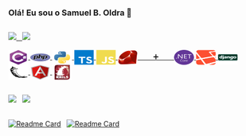 <!--
**samuel-oldra/samuel-oldra** is a ✨ _special_ ✨ repository because its `README.md` (this file) appears on your GitHub profile.

Here are some ideas to get you started:

- 🔭 I’m currently working on ...
- 🌱 I’m currently learning ...
- 👯 I’m looking to collaborate on ...
- 🤔 I’m looking for help with ...
- 💬 Ask me about ...
- 📫 How to reach me: ...
- 😄 Pronouns: ...
- ⚡ Fun fact: ...
-->
### Olá! Eu sou o Samuel B. Oldra 🚀

##
<div>
    <a href="https://github.com/samuel-oldra">
    <img height="180em" src="https://github-readme-stats.vercel.app/api/top-langs/?username=samuel-oldra&theme=solarized-light&layout=compact&langs_count=8&exclude_repo=Pousada-Katedral&hide=html,css,blade"/>
    &nbsp;
    <img height="180em" src="https://github-readme-stats.vercel.app/api?username=samuel-oldra&theme=solarized-light&show_icons=true&include_all_commits=true&count_private=true"/>
</div>
<br/>
<div style="display: inline_block">
    <img align="center" height="30" width="40" src="https://raw.githubusercontent.com/devicons/devicon/master/icons/csharp/csharp-original.svg">
    <img align="center" height="30" width="40" src="https://raw.githubusercontent.com/devicons/devicon/master/icons/php/php-original.svg">
    <img align="center" height="30" width="40" src="https://raw.githubusercontent.com/devicons/devicon/master/icons/python/python-original.svg">
    <img align="center" height="30" width="40" src="https://raw.githubusercontent.com/devicons/devicon/master/icons/typescript/typescript-original.svg">
    <img align="center" height="30" width="40" src="https://raw.githubusercontent.com/devicons/devicon/master/icons/javascript/javascript-plain.svg">
    <img align="center" height="30" width="40" src="https://raw.githubusercontent.com/devicons/devicon/master/icons/ruby/ruby-original.svg">
    &nbsp;&nbsp;&nbsp;&nbsp;&nbsp;&nbsp;&nbsp;➕&nbsp;&nbsp;&nbsp;&nbsp;&nbsp;&nbsp;&nbsp;
    <img align="center" height="30" width="40" src="https://raw.githubusercontent.com/devicons/devicon/master/icons/dotnetcore/dotnetcore-original.svg">
    <img align="center" height="30" width="40" src="https://raw.githubusercontent.com/devicons/devicon/master/icons/laravel/laravel-plain.svg">
    <img align="center" height="30" width="40" src="https://raw.githubusercontent.com/devicons/devicon/master/icons/django/django-original.svg">
    <img align="center" height="30" width="40" src="https://raw.githubusercontent.com/devicons/devicon/master/icons/flask/flask-original.svg">
    <img align="center" height="30" width="40" src="https://raw.githubusercontent.com/devicons/devicon/master/icons/angularjs/angularjs-original.svg">
    <img align="center" height="30" width="40" src="https://raw.githubusercontent.com/devicons/devicon/master/icons/rails/rails-original-wordmark.svg">
</div>

##
<div>
    <a href="https://linkedin.com/in/samuel-oldra/" target="_blank"><img src="https://img.shields.io/badge/-LinkedIn-%230077B5?style=for-the-badge&logo=linkedin&logoColor=white" target="_blank"></a>
    &nbsp;
    <a href = "mailto:samuel.oldra@gmail.com"><img src="https://img.shields.io/badge/-Gmail-%23333?style=for-the-badge&logo=gmail&logoColor=white" target="_blank"></a>
</div>
<br/>

[![Readme Card](https://github-readme-stats.vercel.app/api/pin/?username=samuel-oldra&repo=Design-Patterns&theme=solarized-light)](https://github.com/samuel-oldra/Design-Patterns)
&nbsp;
[![Readme Card](https://github-readme-stats.vercel.app/api/pin/?username=samuel-oldra&repo=Projeto-API-C-Sharp&theme=solarized-light)](https://github.com/samuel-oldra/Projeto-API-C-Sharp)
